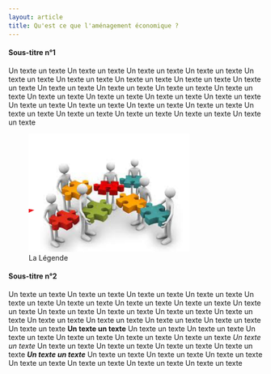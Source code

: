 ```yaml
---
layout: article
title: Qu'est ce que l'aménagement économique ?
---
```

#### Sous-titre n°1
Un texte un texte Un texte un texte Un texte un texte Un texte un texte Un texte un texte Un texte un texte Un texte un texte Un texte un texte Un texte un texte Un texte un texte Un texte un texte Un texte un texte Un texte un texte Un texte un texte Un texte un texte Un texte un texte Un texte un texte Un texte un texte Un texte un texte Un texte un texte Un texte un texte Un texte un texte Un texte un texte Un texte un texte Un texte un texte Un texte un texte

<figure>
<img src="../assets/img/essai.png" alt="Des agents contribuent aux différentes pièces d'un puzzle"/>
<figcaption>La Légende</figcaption>
</figure>

#### Sous-titre n°2
Un texte un texte Un texte un texte Un texte un texte Un texte un texte Un texte un texte Un texte un texte Un texte un texte Un texte un texte Un texte un texte Un texte un texte Un texte un texte Un texte un texte Un texte un texte Un texte un texte Un texte un texte Un texte un texte Un texte un texte Un texte un texte **Un texte un texte** Un texte un texte Un texte un texte Un texte un texte Un texte un texte Un texte un texte Un texte un texte *Un texte un texte* Un texte un texte Un texte un texte Un texte un texte Un texte un texte ***Un texte un texte*** Un texte un texte Un texte un texte Un texte un texte Un texte un texte Un texte un texte Un texte un texte Un texte un texte